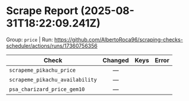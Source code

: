 # Scrape Report (2025-08-31T18:22:09.241Z)

Group: `price`  |  Run: https://github.com/AlbertoRoca96/scraping-checks-scheduler/actions/runs/17360756356

| Check | Changed | Keys | Error |
|---|:---:|:--|:--|
| `scrapeme_pikachu_price` | — |  |  |
| `scrapeme_pikachu_availability` | — |  |  |
| `psa_charizard_price_gem10` | — |  |  |
